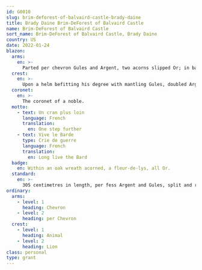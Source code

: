 ```yaml
---
id: G0010
slug: brim-deforest-of-balvaird-castle-brady-daine
title: Brady Daine Brim-DeForest of Balvaird Castle
name: Brim-DeForest of Balvaird Castle
sort_name: Brim-DeForest of Balvaird Castle, Brady Daine
country: US
date: 2022-01-24
blazon:
  arms:
    en: >-
      Parted per chevron Gules and Argent, two acorns slipped Or; in base, a fleur-de-lys Azure.
  crest:
    en: >-
      Upon a helm befitting his degree with mantling Gules, doubled Argent; on a wreath of the liveries, a demi-lion rampant Or, armed and langued Azure, holding in its paws a swallow-tailed pennon Azure charged with a cross pattée Argent.
  coronet:
    en: >-
      The coronet of a noble.
  motto:
    - text: Un cran plus loin
      language: French
      translation:
        en: One step further
    - text: Vive le Barde
      type: Crie de guerre
      language: French
      translation:
        en: Long live the Bard
  badge:
    en: Within an oak wreath acorned, a fleur-de-lys, all Or.
  standard:
    en: >-
      305 centimetres in length, per fess Argent and Gules, split and rounded in the fly, the Arms in the hoist, centrally the Crest between two representations of the Badge, separated by bends Azure bearing successively in Argent the motto "UN CRAN PLUS LOIN," the whole fringed compony Argent and Gules, with sleeve likewise tinctured.
ordinary:
  arms:
    - level: 1
      heading: Chevron
    - level: 2
      heading: per Chevron
  crest:
    - level: 1
      heading: Animal
    - level: 2
      heading: Lion
class: personal
type: grant
---
```

